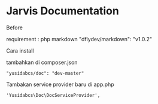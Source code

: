 Jarvis Documentation
===
Before

requirement : php markdown "dflydev/markdown": "v1.0.2"

Cara install

tambahkan di composer.json

    "yusidabcs/doc": "dev-master"
    
Tambakan service provider baru di app.php

    'Yusidabcs\Doc\DocServiceProvider',

